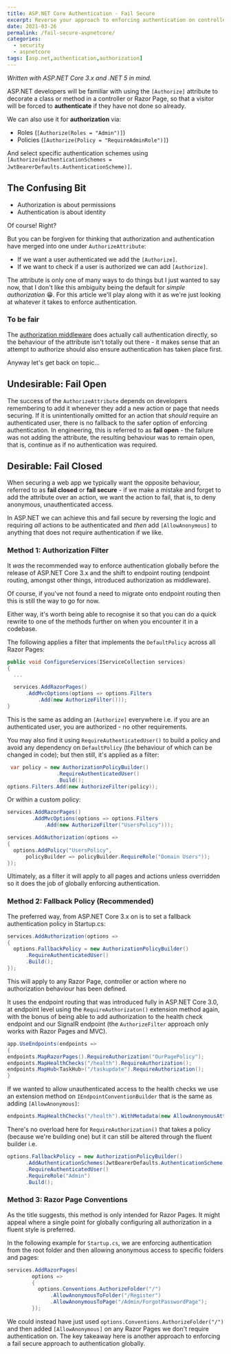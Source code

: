 ```yaml
---
title: ASP.NET Core Authentication - Fail Secure
excerpt: Reverse your approach to enforcing authentication on controllers and Razor Pages with global settings.
date: 2021-03-26
permalink: /fail-secure-aspnetcore/
categories:
  - security
  - aspnetcore
tags: [asp.net,authentication,authorization]
---
```


*Written with ASP.NET Core 3.x and .NET 5 in mind.*

ASP.NET developers will be familiar with using the `[Authorize]` attribute to decorate a class or method in a controller or Razor Page, so that a visitor will be forced to **authenticate** if they have not done so already.

We can also use it for **authorization** via:

* Roles (`[Authorize(Roles = "Admin")]`)
* Policies (`[Authorize(Policy = "RequireAdminRole")]`)

And select specific authentication schemes using `[Authorize(AuthenticationSchemes = JwtBearerDefaults.AuthenticationScheme)]`.

## The Confusing Bit

* Authorization is about permissions
* Authentication is about identity

Of course! Right?

But you can be forgiven for thinking that authorization and authentication have merged into one under `AuthorizeAttribute`:

* If we want a user authenticated we add the `[Authorize]`.
* If we want to check if a user is authorized we can add  `[Authorize]`.
  
The attribute is only one of many ways to do things but I just wanted to say now, that I don't like this ambiguity being the default for *simple authorization* 😁. For this article we'll play along with it as we're just looking at whatever it takes to enforce authentication.

### To be fair

The [authorization middleware](https://github.com/dotnet/aspnetcore/blob/7e145b1132ebe0bf85765f5ef96d337ff2d790e2/src/Security/Authorization/Policy/src/AuthorizationMiddleware.cs#L70) does actually call authentication directly, so the behaviour of the attribute isn't totally out there - it makes sense that an attempt to authorize should also ensure authentication has taken place first.

Anyway let's get back on topic...

## Undesirable: Fail Open

The success of the `AuthorizeAttribute` depends on developers remembering to add it whenever they add a new action or page that needs securing. If it is unintentionally omitted for an action that *should* require an authenticated user, there is no fallback to the safer option of enforcing authentication. In engineering, this is referred to as **fail open** - the failure was not adding the attribute, the resulting behaviour was to remain open, that is, continue as if no authentication was required.

## Desirable: Fail Closed

When securing a web app we typically want the opposite behaviour, referred to as **fail closed** or **fail secure** - if we make a mistake and forget to add the attribute over an action, we want the action to fail, that is, to deny anonymous, unauthenticated access.

In ASP.NET we can achieve this and fail secure by reversing the logic and requiring *all* actions to be authenticated and *then* add `[AllowAnonymous]` to anything that does not require authentication if we like.

### Method 1: Authorization Filter

It *was* the recommended way to enforce authentication globally before the release of ASP.NET Core 3.x and the shift to endpoint routing (endpoint routing, amongst other things, introduced authorization as middleware).

Of course, if you've not found a need to migrate onto endpoint routing then this is still the way to go for now.

Either way, it's  worth being able to recognise it so that you can do a quick rewrite to one of the methods further on when you encounter it in a codebase.

The following applies a filter that implements the `DefaultPolicy` across all Razor Pages:

<!-- TODO
https://github.com/dotnet/aspnetcore/blob/c925f99cddac0df90ed0bc4a07ecda6b054a0b02/src/Mvc/Mvc.Core/src/Authorization/AuthorizeFilter.cs#L156
 -->

```csharp
public void ConfigureServices(IServiceCollection services)
{
  ...

  services.AddRazorPages()
      .AddMvcOptions(options => options.Filters
          .Add(new AuthorizeFilter()));
}
```

This is the same as adding an `[Authorize]` everywhere i.e. if you are an authenticated user, you are authorized - no other requirements.

You may also find it using `RequireAuthenticatedUser()` to build a policy and avoid any dependency on `DefaultPolicy` (the behaviour of which can be changed in code); but then still, it's applied as a filter:

```csharp
 var policy = new AuthorizationPolicyBuilder()
                .RequireAuthenticatedUser()
                .Build();
options.Filters.Add(new AuthorizeFilter(policy));
```

Or within a custom policy:

```csharp
services.AddRazorPages()
        .AddMvcOptions(options => options.Filters
            .Add(new AuthorizeFilter("UsersPolicy")));

services.AddAuthorization(options =>
{
  options.AddPolicy("UsersPolicy",
      policyBuilder => policyBuilder.RequireRole("Domain Users"));
});
```

Ultimately, as a filter it will apply to all pages and actions unless overridden so it does the job of globally enforcing authentication.

### Method 2: Fallback Policy (Recommended)

The preferred way, from ASP.NET Core 3.x on is to set a fallback authentication policy in Startup.cs:

```csharp
services.AddAuthorization(options =>
{
  options.FallbackPolicy = new AuthorizationPolicyBuilder()
      .RequireAuthenticatedUser()
      .Build();
});
```

This will apply to any Razor Page, controller or action where no authorization behaviour has been defined.

It uses the endpoint routing that was introduced fully in ASP.NET Core 3.0,   at endpoint level using the `RequireAuthorizaton()` extension method again, with the bonus of being able to add authorization to the health check endpoint and our SignalR endpoint (the `AuthorizeFilter` approach only works with Razor Pages and MVC).

```csharp
app.UseEndpoints(endpoints =>
{
endpoints.MapRazorPages().RequireAuthorization("OurPagePolicy");
endpoints.MapHealthChecks("/health").RequireAuthorization();
endpoints.MapHub<TaskHub>("/taskupdate").RequireAuthorization();
}
```

If we wanted to allow unauthenticated access to the health checks we use an extension method on `IEndpointConventionBuilder` that is the same as adding `[AllowAnonymous]`:

```csharp
endpoints.MapHealthChecks("/health").WithMetadata(new AllowAnonymousAttribute());
```

There's no overload here for `RequireAuthorization()` that takes a policy (because we're building one) but it can still be altered through the fluent builder i.e.

```csharp
options.FallbackPolicy = new AuthorizationPolicyBuilder()
      .AddAuthenticationSchemes(JwtBearerDefaults.AuthenticationScheme)
      .RequireAuthenticatedUser()
      .RequireRole("Admin")
      .Build();
```

### Method 3: Razor Page Conventions

As the title suggests, this method is only intended for Razor Pages. It might appeal where a single point for globally configuring all authorization in a fluent style is preferred.

In the following example for `Startup.cs`, we are enforcing authentication from the root folder and then allowing anonymous access to specific folders and pages:

```csharp
services.AddRazorPages(
        options =>
        {
          options.Conventions.AuthorizeFolder("/")
              .AllowAnonymousToFolder("/Register")
              .AllowAnonymousToPage("/Admin/ForgotPasswordPage");
        });
```

We could instead have just used `options.Conventions.AuthorizeFolder("/")` and then added `[AllowAnonymous]` on any Razor Pages we don't require authentication on. The key takeaway here is another approach to enforcing a fail secure approach to authentication globally.

